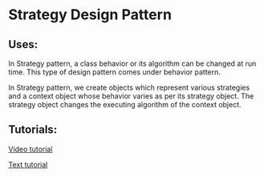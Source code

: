 # Strategy Design Pattern
## Uses:
In Strategy pattern, a class behavior or its algorithm can be changed at run time. This type of design pattern comes under behavior pattern.

In Strategy pattern, we create objects which represent various strategies and a context object whose behavior varies as per its strategy object. The strategy object changes the executing algorithm of the context object.

## Tutorials:
[Video tutorial](https://youtu.be/-NCgRD9-C6o?list=PLF206E906175C7E07)

[Text tutorial](http://www.tutorialspoint.com/design_pattern/strategy_pattern.htm)
